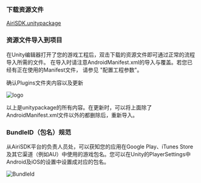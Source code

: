 

### 下载资源文件

[AiriSDK.unitypackage](https://github.com/Yostardev/yostarsdk/edit/master/docs/ZH/Unity3D/)

### 资源文件导入到项目

在Unity编辑器打开了您的游戏工程后，双击下载的资源文件即可通过正常的流程导入所需的文件。
在导入时请注意AndroidManifest.xml的导入与覆盖。若您已经有正在使用的Manifest文件，
请参见 "配置工程参数"。

确认Plugins文件夹内容以及更新

![logo](https://github.com/Yostardev/yostarsdk/blob/master/docs/_media/plugin.png)

以上是unitypackage的所有内容。在更新时，可以将上面除了AndroidManifest.xml文件以外的都删除后，重新导入。

### BundleID（包名）规范

从AiriSDK平台的负责人员处，可以获知您的应用在Google Play、iTunes Store及其它渠道（例如AU）中使用的游戏包名。您可以在Unity的PlayerSettings中Android及iOS的设置中设置成对应的包名。

![BundleId](https://github.com/Yostardev/yostarsdk/blob/master/docs/_media/bundleid_unity.png)
